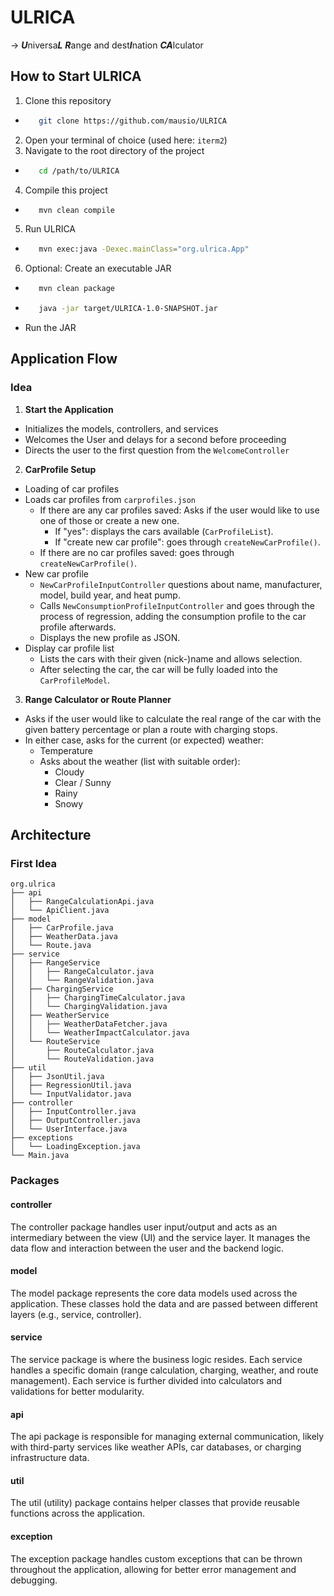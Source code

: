 # ULRICA

→ ***U***niversa***L*** ***R***ange and dest***I***nation ***CA***lculator

## How to Start ULRICA

1. Clone this repository

- ```bash
     git clone https://github.com/mausio/ULRICA
     ```

2. Open your terminal of choice (used here: `iterm2`)
3. Navigate to the root directory of the project

- ```bash
     cd /path/to/ULRICA
     ```

4. Compile this project

- ```bash
     mvn clean compile 
     ```

5. Run ULRICA

- ```bash
     mvn exec:java -Dexec.mainClass="org.ulrica.App"
     ```

6. Optional: Create an executable JAR

- ```bash
     mvn clean package
     ```
- ```bash
     java -jar target/ULRICA-1.0-SNAPSHOT.jar
     ```
- Run the JAR

## Application Flow

### Idea

1. **Start the Application**

- Initializes the models, controllers, and services
- Welcomes the User and delays for a second before proceeding
- Directs the user to the first question from the `WelcomeController`

2. **CarProfile Setup**

- Loading of car profiles
- Loads car profiles from `carprofiles.json`
    - If there are any car profiles saved: Asks if the user would like to
      use one of those or create a new one.
        - If "yes": displays the cars available (`CarProfileList`).
        - If "create new car profile": goes through `createNewCarProfile()`.
    - If there are no car profiles saved: goes through `createNewCarProfile()`.
- New car profile
    - `NewCarProfileInputController` questions about name, manufacturer, model,
      build year, and heat pump.
    - Calls `NewConsumptionProfileInputController` and goes through
      the process of regression, adding the consumption profile to the car
      profile
      afterwards.
    - Displays the new profile as JSON.
- Display car profile list
    - Lists the cars with their given (nick-)name and allows selection.
    - After selecting the car, the car will be fully loaded into the
      `CarProfileModel`.

3. **Range Calculator or Route Planner**

- Asks if the user would like to calculate the real range of the car
  with the given battery percentage or plan a route with charging stops.
- In either case, asks for the current (or expected) weather:
    - Temperature
    - Asks about the weather (list with suitable order):
        - Cloudy
        - Clear / Sunny
        - Rainy
        - Snowy

## Architecture

### First Idea

```
org.ulrica
├── api
│   ├── RangeCalculationApi.java        
│   └── ApiClient.java                   
├── model
│   ├── CarProfile.java                  
│   ├── WeatherData.java                 
│   └── Route.java                       
├── service
│   ├── RangeService                     
│   │   ├── RangeCalculator.java         
│   │   └── RangeValidation.java         
│   ├── ChargingService                  
│   │   ├── ChargingTimeCalculator.java  
│   │   └── ChargingValidation.java      
│   ├── WeatherService                   
│   │   ├── WeatherDataFetcher.java      
│   │   └── WeatherImpactCalculator.java  
│   └── RouteService                     
│       ├── RouteCalculator.java         
│       └── RouteValidation.java         
├── util
│   ├── JsonUtil.java                    
│   ├── RegressionUtil.java              
│   └── InputValidator.java              
├── controller
│   ├── InputController.java             
│   ├── OutputController.java            
│   └── UserInterface.java               
├── exceptions
│   └── LoadingException.java             
└── Main.java                            
```

### Packages

#### controller

The controller package handles user input/output and acts as an intermediary
between the view (UI) and the service layer. It manages the data flow and
interaction between the user and the backend logic.

#### model

The model package represents the core data models used across the application.
These classes hold the data and are passed between different layers (e.g.,
service, controller).

#### service

The service package is where the business logic resides. Each service handles a
specific domain (range calculation, charging, weather, and route management).
Each service is further divided into calculators and validations for better
modularity.

#### api

The api package is responsible for managing external communication, likely with
third-party services like weather APIs, car databases, or charging
infrastructure data.

#### util

The util (utility) package contains helper classes that provide reusable
functions across the application.

#### exception

The exception package handles custom exceptions that can be thrown throughout
the application, allowing for better error management and debugging.



